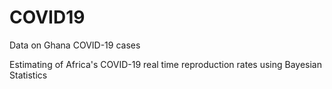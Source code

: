 # COVID19
Data on Ghana COVID-19 cases

Estimating of Africa's COVID-19 real time reproduction rates using Bayesian Statistics
